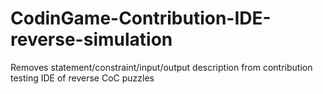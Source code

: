 # CodinGame-Contribution-IDE-reverse-simulation
 Removes statement/constraint/input/output description from contribution testing IDE of reverse CoC puzzles
